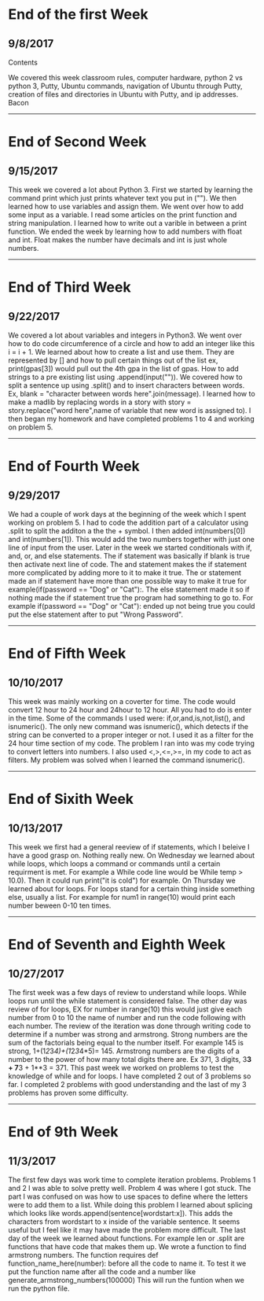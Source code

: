 # End of the first Week
## 9/8/2017
Contents

We covered this week classroom rules, computer hardware, python 2 vs python 3, Putty, Ubuntu commands, navigation of Ubuntu through Putty, creation of files and directories in Ubuntu with Putty, and ip addresses.
Bacon

---

# End of Second Week
## 9/15/2017
This week we covered a lot about Python 3. First we started by learning the command print which just prints whatever text you put in (""). We then learned how to use variables and assign them. We went over how to add some input as a variable. I read some articles on the print function and string manipulation. I learned how to write out a varible in between a print function. We ended the week by learning how to add numbers with float and int. Float makes the number have decimals and int is just whole numbers. 

---

# End of Third Week
## 9/22/2017
We covered a lot about variables and integers in Python3. We went over how to do code circumference of a circle and how to add an integer like this i = i + 1. We learned about how to create a list and use them. They are represented by [] and how to pull certain things out of the list ex, print(gpas[3]) would pull out the 4th gpa in the list of gpas. How to add strings to a pre existing list using   .append(input("")). We covered how to split a sentence up using .split() and to insert characters between words. Ex, blank = "character between words here".join(message). I learned how to make a madlib by replacing words in a story with story = story.replace("word here",name of variable that new word is assigned to). I then began my homework and have completed problems 1 to 4 and working on problem 5.

---

# End of Fourth Week
## 9/29/2017
We had a couple of work days at the beginning of the week which I spent working on problem 5. I had to code the addition part of a calculator using .split to split the additon a the the + symbol. I then added int(numbers[0]) and int(numbers[1]). This would add the two numbers together with just one line of input from the user. Later in the week we started conditionals with if, and, or, and else statements. The if statement was basically if blank is true then activate next line of code. The and statement makes the if statement more complicated by adding more to it to make it true. The or statement made an if statement have more than one possible way to make it true for example(if(password == "Dog" or "Cat"):. The else statement made it so if nothing made the if statement true the program had something to go to. For example if(password == "Dog" or "Cat"): ended up not being true you could put the else statement after to put "Wrong Password".   

---

# End of Fifth Week
## 10/10/2017
This week was mainly working on a coverter for time. The code would convert 12 hour to 24 hour and 24hour to 12 hour. All you had to do is  enter in the time. Some of the commands I used were: if,or,and,is,not,list(), and isnumeric(). The only new command was isnumeric(), which detects if the string can be converted to a proper integer or not. I used it as a filter for the 24 hour time section of my code. The problem I ran into was my code trying to convert letters into numbers. I also used <,>,<=,>=, in my code to act as filters. My problem was solved when I learned the command isnumeric().


---


# End of Sixith Week
## 10/13/2017
This week we first had a general reeview of if statements, which I beleive I have a good grasp on. Nothing really new. On Wednesday we learned about while loops, which loops a command or commands until a certain requirment is met. For example a While code line would be While temp > 10.0). Then it could run print("it is cold") for example. On Thursday we learned about for loops. For loops stand for a certain thing inside something else, usually a list. For example for num1 in range(10) would print each number beween 0-10 ten times.


---


# End of Seventh and Eighth Week
## 10/27/2017
The first week was a few days of review to understand while loops. While loops run until the while statement is considered false. The other day was review of for loops, EX for number in range(10) this would just give each number from 0 to 10 the name of number and run the code following with each number. The review of the iteration was done through writing code to determine if a number was strong and armstrong. Strong numbers are the sum of the factorials being equal to the number itself. For example 145 is strong, 1+(1*2*3*4)+(1*2*3*4*5)= 145. Armstrong numbers are the digits of a number to the power of how many total digits there are. Ex 371, 3 digits, 3**3 + 7**3 + 1**3 = 371. This past week we worked on problems to test the knowledge of while and for loops. I have completed 2 out of 3 problems so far. I completed 2 problems with good understanding and the last of my 3 problems has proven some difficulty.


---


# End of 9th Week
## 11/3/2017
The first few days was work time to complete iteration problems. Problems 1 and 2 I was able to solve pretty well. Problem 4 was where I got stuck. The part I was confused on was how to use spaces to define where the letters were to add them to a list. While doing this problem I learned about splicing which looks like  words.append(sentence[wordstart:x]). This adds the characters from wordstart to x inside of the variable sentence. It seems useful but I feel like it may have made the problem more difficult. The last day of the week we learned about functions. For example len or .split are functions that have code that makes them up. We wrote a function to find armstrong numbers. The function requires def function_name_here(number): before all the code to name it. To test it we put the function name after all the code and a number like generate_armstrong_numbers(100000) This will run the funtion when we run the python file.

